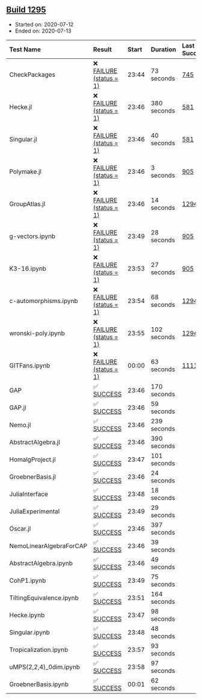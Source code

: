 ## [Build 1295](https://oscarci.mathematik.uni-kl.de/job/oscar-julia-1.4/1295/)

* Started on: 2020-07-12
* Ended on: 2020-07-13

| Test Name    | Result | Start | Duration | Last Success | First Failure |
|:-------------|:-------|:------|:---------|:-------------|:--------------|
| CheckPackages | ❌ [FAILURE (status = 1)](https://oscarci.mathematik.uni-kl.de/job/oscar-julia-1.4/1295/artifact/logs/build-1295/CheckPackages.log) | 23:44 | 73 seconds | [745](https://oscarci.mathematik.uni-kl.de/job/oscar-julia-1.4/745/) | [746](https://oscarci.mathematik.uni-kl.de/job/oscar-julia-1.4/746/) |
| Hecke.jl | ❌ [FAILURE (status = 1)](https://oscarci.mathematik.uni-kl.de/job/oscar-julia-1.4/1295/artifact/logs/build-1295/Hecke.jl.log) | 23:46 | 380 seconds | [581](https://oscarci.mathematik.uni-kl.de/job/oscar-julia-1.4/581/) | [582](https://oscarci.mathematik.uni-kl.de/job/oscar-julia-1.4/582/) |
| Singular.jl | ❌ [FAILURE (status = 1)](https://oscarci.mathematik.uni-kl.de/job/oscar-julia-1.4/1295/artifact/logs/build-1295/Singular.jl.log) | 23:46 | 40 seconds | [581](https://oscarci.mathematik.uni-kl.de/job/oscar-julia-1.4/581/) | [582](https://oscarci.mathematik.uni-kl.de/job/oscar-julia-1.4/582/) |
| Polymake.jl | ❌ [FAILURE (status = 1)](https://oscarci.mathematik.uni-kl.de/job/oscar-julia-1.4/1295/artifact/logs/build-1295/Polymake.jl.log) | 23:46 | 3 seconds | [905](https://oscarci.mathematik.uni-kl.de/job/oscar-julia-1.4/905/) | [907](https://oscarci.mathematik.uni-kl.de/job/oscar-julia-1.4/907/) |
| GroupAtlas.jl | ❌ [FAILURE (status = 1)](https://oscarci.mathematik.uni-kl.de/job/oscar-julia-1.4/1295/artifact/logs/build-1295/GroupAtlas.jl.log) | 23:46 | 14 seconds | [1294](https://oscarci.mathematik.uni-kl.de/job/oscar-julia-1.4/1294/) | [1295](https://oscarci.mathematik.uni-kl.de/job/oscar-julia-1.4/1295/) |
| g-vectors.ipynb | ❌ [FAILURE (status = 1)](https://oscarci.mathematik.uni-kl.de/job/oscar-julia-1.4/1295/artifact/logs/build-1295/g-vectors.ipynb.log) | 23:49 | 28 seconds | [905](https://oscarci.mathematik.uni-kl.de/job/oscar-julia-1.4/905/) | [907](https://oscarci.mathematik.uni-kl.de/job/oscar-julia-1.4/907/) |
| K3-16.ipynb | ❌ [FAILURE (status = 1)](https://oscarci.mathematik.uni-kl.de/job/oscar-julia-1.4/1295/artifact/logs/build-1295/K3-16.ipynb.log) | 23:53 | 27 seconds | [905](https://oscarci.mathematik.uni-kl.de/job/oscar-julia-1.4/905/) | [907](https://oscarci.mathematik.uni-kl.de/job/oscar-julia-1.4/907/) |
| c-automorphisms.ipynb | ❌ [FAILURE (status = 1)](https://oscarci.mathematik.uni-kl.de/job/oscar-julia-1.4/1295/artifact/logs/build-1295/c-automorphisms.ipynb.log) | 23:54 | 68 seconds | [1294](https://oscarci.mathematik.uni-kl.de/job/oscar-julia-1.4/1294/) | [1295](https://oscarci.mathematik.uni-kl.de/job/oscar-julia-1.4/1295/) |
| wronski-poly.ipynb | ❌ [FAILURE (status = 1)](https://oscarci.mathematik.uni-kl.de/job/oscar-julia-1.4/1295/artifact/logs/build-1295/wronski-poly.ipynb.log) | 23:55 | 102 seconds | [1294](https://oscarci.mathematik.uni-kl.de/job/oscar-julia-1.4/1294/) | [1295](https://oscarci.mathematik.uni-kl.de/job/oscar-julia-1.4/1295/) |
| GITFans.ipynb | ❌ [FAILURE (status = 1)](https://oscarci.mathematik.uni-kl.de/job/oscar-julia-1.4/1295/artifact/logs/build-1295/GITFans.ipynb.log) | 00:00 | 63 seconds | [1111](https://oscarci.mathematik.uni-kl.de/job/oscar-julia-1.4/1111/) | [1112](https://oscarci.mathematik.uni-kl.de/job/oscar-julia-1.4/1112/) |
| GAP | ✅ [SUCCESS](https://oscarci.mathematik.uni-kl.de/job/oscar-julia-1.4/1295/artifact/logs/build-1295/GAP.log) | 23:46 | 170 seconds |  |  |
| GAP.jl | ✅ [SUCCESS](https://oscarci.mathematik.uni-kl.de/job/oscar-julia-1.4/1295/artifact/logs/build-1295/GAP.jl.log) | 23:46 | 59 seconds |  |  |
| Nemo.jl | ✅ [SUCCESS](https://oscarci.mathematik.uni-kl.de/job/oscar-julia-1.4/1295/artifact/logs/build-1295/Nemo.jl.log) | 23:46 | 239 seconds |  |  |
| AbstractAlgebra.jl | ✅ [SUCCESS](https://oscarci.mathematik.uni-kl.de/job/oscar-julia-1.4/1295/artifact/logs/build-1295/AbstractAlgebra.jl.log) | 23:46 | 390 seconds |  |  |
| HomalgProject.jl | ✅ [SUCCESS](https://oscarci.mathematik.uni-kl.de/job/oscar-julia-1.4/1295/artifact/logs/build-1295/HomalgProject.jl.log) | 23:47 | 101 seconds |  |  |
| GroebnerBasis.jl | ✅ [SUCCESS](https://oscarci.mathematik.uni-kl.de/job/oscar-julia-1.4/1295/artifact/logs/build-1295/GroebnerBasis.jl.log) | 23:46 | 24 seconds |  |  |
| JuliaInterface | ✅ [SUCCESS](https://oscarci.mathematik.uni-kl.de/job/oscar-julia-1.4/1295/artifact/logs/build-1295/JuliaInterface.log) | 23:48 | 18 seconds |  |  |
| JuliaExperimental | ✅ [SUCCESS](https://oscarci.mathematik.uni-kl.de/job/oscar-julia-1.4/1295/artifact/logs/build-1295/JuliaExperimental.log) | 23:49 | 29 seconds |  |  |
| Oscar.jl | ✅ [SUCCESS](https://oscarci.mathematik.uni-kl.de/job/oscar-julia-1.4/1295/artifact/logs/build-1295/Oscar.jl.log) | 23:46 | 397 seconds |  |  |
| NemoLinearAlgebraForCAP | ✅ [SUCCESS](https://oscarci.mathematik.uni-kl.de/job/oscar-julia-1.4/1295/artifact/logs/build-1295/NemoLinearAlgebraForCAP.log) | 23:46 | 39 seconds |  |  |
| AbstractAlgebra.ipynb | ✅ [SUCCESS](https://oscarci.mathematik.uni-kl.de/job/oscar-julia-1.4/1295/artifact/logs/build-1295/AbstractAlgebra.ipynb.log) | 23:46 | 49 seconds |  |  |
| CohP1.ipynb | ✅ [SUCCESS](https://oscarci.mathematik.uni-kl.de/job/oscar-julia-1.4/1295/artifact/logs/build-1295/CohP1.ipynb.log) | 23:49 | 75 seconds |  |  |
| TiltingEquivalence.ipynb | ✅ [SUCCESS](https://oscarci.mathematik.uni-kl.de/job/oscar-julia-1.4/1295/artifact/logs/build-1295/TiltingEquivalence.ipynb.log) | 23:51 | 164 seconds |  |  |
| Hecke.ipynb | ✅ [SUCCESS](https://oscarci.mathematik.uni-kl.de/job/oscar-julia-1.4/1295/artifact/logs/build-1295/Hecke.ipynb.log) | 23:47 | 98 seconds |  |  |
| Singular.ipynb | ✅ [SUCCESS](https://oscarci.mathematik.uni-kl.de/job/oscar-julia-1.4/1295/artifact/logs/build-1295/Singular.ipynb.log) | 23:48 | 48 seconds |  |  |
| Tropicalization.ipynb | ✅ [SUCCESS](https://oscarci.mathematik.uni-kl.de/job/oscar-julia-1.4/1295/artifact/logs/build-1295/Tropicalization.ipynb.log) | 23:57 | 93 seconds |  |  |
| uMPS(2,2,4)_0dim.ipynb | ✅ [SUCCESS](https://oscarci.mathematik.uni-kl.de/job/oscar-julia-1.4/1295/artifact/logs/build-1295/uMPS-2-2-4-_0dim.ipynb.log) | 23:58 | 97 seconds |  |  |
| GroebnerBasis.ipynb | ✅ [SUCCESS](https://oscarci.mathematik.uni-kl.de/job/oscar-julia-1.4/1295/artifact/logs/build-1295/GroebnerBasis.ipynb.log) | 00:01 | 62 seconds |  |  |
